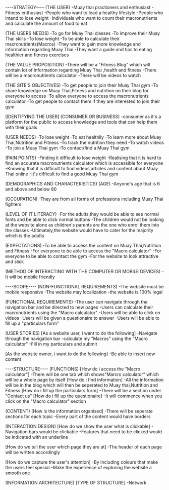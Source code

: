----STRATEGY----
(THE USER)
-Muay thai practioners and enthusiast
-Fitness enthusiast
-People who want to lead a healthy lifestyle
-People who intend to lose weight
-Individuals who want to count their macronutrients and calculate the amount of food to eat

(THE USERS NEEDS)
-To go for Muay Thai classes
-To improve their Muay Thai skills
-To lose weight
-To be able to calculate their macronutrients(Macros)
-They want to gain more knowledge and information regarding Muay Thai
-They want a guide and tips to eating healthier and fitness exercises

(THE VALUE PROPOSITION)
-There will be a "Fitness Blog" which will contain lot of information regarding Muay Thai ,health and fitness 
-There will be a macronutrients calculator
-There will be videos to watch

(THE SITE'S OBJECTIVES)
-To get people to join their Muay Thai gym
-To share knowledge on Muay Thai,Fitness and nutrition on their blog for everyone to access
-To  allow everyone to access the macronutrients calculator
-To get people to contact them if they are interested to join their gym

[IDENTIFYING THE USER]
(CONSUMER OR BUSINESS)
-consumer as it's a platform for the public to access knowledge and tools that can help them with their goals

(USER NEEDS)
-To lose weight
-To eat healthily
-To learn more about Muay Thai,Nutrition and Fitness
-To track the nutrition they need
-To watch videos 
-To join a Muay Thai gym
-To contact/find a Muay Thai gym

(PAIN POINTS)
-Finding it difficult to lose weight
-Realising that it is hard to find an accurate macronutrients calculator which is accessible for everyone
-Knowing that it is difficult to find videos,articles and content about Muay Thai online
-It's difficult to find a good Muay Thai gym

(DEMOGRAPHICS AND CHARACTERISTICS)
(AGE)
-Anyone's age that is 6 and above and below 80

(OCCUPATION)
-They are from all forms of professions including Muay Thai fighters

(LEVEL OF IT LITERACY)
-For the adults,they would be able to see normal fonts and be able to click normal buttons
-The children would not be looking at the website alone as children's parents are the one who enrol them into the classes
-Ultimately,the website would have to cater for the majority which is the adults

(EXPECTATIONS)
-To be able to access the content on Muay Thai,Nutrition and Fitness
-For everyone to be able to access the "Macro calculator"
-For everyone to be able to contact the gym
-For the website to look attractive and slick

(METHOD OF INTERACTING WITH THE COMPUTER OR MOBILE DEVICES)
-It will be mobile friendly


----SCOPE----
(NON-FUNCTIONAL REQUIREMENTS)
-The website must be mobile responsive
-The website may localization
-the website is 100% legal

(FUNCTIONAL REQUIREMENTS)
-The user can navigate through the navigation bar and be directed to new pages
-Users can calculate their macronutrients using the "Macro calculator"
-Users will be able to click on videos
-Users will be given a questionaire to answer
-Users will be able to fill up a "particulars form"

(USER STORIES)
[As a website user, i want to do the following]
-Navigate through the navigation bar
-calculate my "Macros" using the "Macro calculator"
-Fill in my particulars and submit


[As the website owner, i want to do the following]
-Be able to insert new content 


----STRUCTURE----
(FUNCTIONS)
[How do i access the "Macro calculator"]
-There will be one tab which shows"Marcro calculator" which will be a whole page by itself
[How do i find information]
-All the information will be in the blog which will then be seperated to Muay thai,Nutrition and Fitness
[How do i fill up the particulars form]
-There will be a section under "Contact us"
[How do i fill up the questionaire]
-It will commence when you click on the "Macro calculator" section

(CONTENT)
[How is the information organised]
-There will be seperate sections for each topic 
-Every part of the content would have borders

(INTERACTION DESIGN)
[How do we show the user what is clickable]
-Navigation bars would be clickable
-Features that need to be clicked would be indicated with an underline

[How do we tell the user which page they are at]
-The header of each page will be written accordingly

[How do we capture the user's attention]
-By including colours that make the users feel special
-Make the experience of exploring the website a smooth one

(INFORMATION ARCHITECTURE)
[TYPE OF STRUCTURE]
-Network

